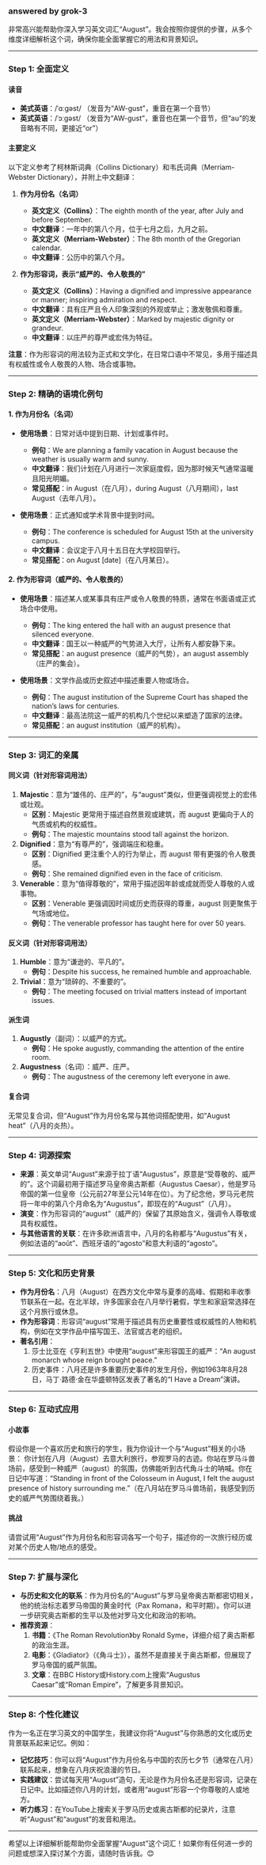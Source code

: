 ### answered by grok-3
非常高兴能帮助你深入学习英文词汇“August”。我会按照你提供的步骤，从多个维度详细解析这个词，确保你能全面掌握它的用法和背景知识。

---

### Step 1: 全面定义

#### 读音
- **美式英语**：/ˈɑːɡəst/ （发音为“AW-gust”，重音在第一个音节）
- **英式英语**：/ˈɔːɡəst/ （发音为“AW-gust”，重音也在第一个音节，但“au”的发音略有不同，更接近“or”）

#### 主要定义
以下定义参考了柯林斯词典（Collins Dictionary）和韦氏词典（Merriam-Webster Dictionary），并附上中文翻译：

1. **作为月份名（名词）**
   - **英文定义（Collins）**：The eighth month of the year, after July and before September.
   - **中文翻译**：一年中的第八个月，位于七月之后，九月之前。
   - **英文定义（Merriam-Webster）**：The 8th month of the Gregorian calendar.
   - **中文翻译**：公历中的第八个月。

2. **作为形容词，表示“威严的、令人敬畏的”**
   - **英文定义（Collins）**：Having a dignified and impressive appearance or manner; inspiring admiration and respect.
   - **中文翻译**：具有庄严且令人印象深刻的外观或举止；激发敬佩和尊重。
   - **英文定义（Merriam-Webster）**：Marked by majestic dignity or grandeur.
   - **中文翻译**：以庄严的尊严或宏伟为特征。

**注意**：作为形容词的用法较为正式和文学化，在日常口语中不常见，多用于描述具有权威性或令人敬畏的人物、场合或事物。

---

### Step 2: 精确的语境化例句

#### 1. 作为月份名（名词）
- **使用场景**：日常对话中提到日期、计划或事件时。
  - **例句**：We are planning a family vacation in August because the weather is usually warm and sunny.
  - **中文翻译**：我们计划在八月进行一次家庭度假，因为那时候天气通常温暖且阳光明媚。
  - **常见搭配**：in August（在八月），during August（八月期间），last August（去年八月）。

- **使用场景**：正式通知或学术背景中提到时间。
  - **例句**：The conference is scheduled for August 15th at the university campus.
  - **中文翻译**：会议定于八月十五日在大学校园举行。
  - **常见搭配**：on August [date]（在八月某日）。

#### 2. 作为形容词（威严的、令人敬畏的）
- **使用场景**：描述某人或某事具有庄严或令人敬畏的特质，通常在书面语或正式场合中使用。
  - **例句**：The king entered the hall with an august presence that silenced everyone.
  - **中文翻译**：国王以一种威严的气势进入大厅，让所有人都安静下来。
  - **常见搭配**：an august presence（威严的气势），an august assembly（庄严的集会）。

- **使用场景**：文学作品或历史叙述中描述重要人物或场合。
  - **例句**：The august institution of the Supreme Court has shaped the nation’s laws for centuries.
  - **中文翻译**：最高法院这一威严的机构几个世纪以来塑造了国家的法律。
  - **常见搭配**：an august institution（威严的机构）。

---

### Step 3: 词汇的亲属

#### 同义词（针对形容词用法）
1. **Majestic**：意为“雄伟的、庄严的”，与“august”类似，但更强调视觉上的宏伟或壮观。
   - **区别**：Majestic 更常用于描述自然景观或建筑，而 august 更偏向于人的气质或机构的权威性。
   - **例句**：The majestic mountains stood tall against the horizon.
2. **Dignified**：意为“有尊严的”，强调端庄和稳重。
   - **区别**：Dignified 更注重个人的行为举止，而 august 带有更强的令人敬畏感。
   - **例句**：She remained dignified even in the face of criticism.
3. **Venerable**：意为“值得尊敬的”，常用于描述因年龄或成就而受人尊敬的人或事物。
   - **区别**：Venerable 更强调因时间或历史而获得的尊重，august 则更聚焦于气场或地位。
   - **例句**：The venerable professor has taught here for over 50 years.

#### 反义词（针对形容词用法）
1. **Humble**：意为“谦逊的、平凡的”。
   - **例句**：Despite his success, he remained humble and approachable.
2. **Trivial**：意为“琐碎的、不重要的”。
   - **例句**：The meeting focused on trivial matters instead of important issues.

#### 派生词
1. **Augustly**（副词）：以威严的方式。
   - **例句**：He spoke augustly, commanding the attention of the entire room.
2. **Augustness**（名词）：威严、庄严。
   - **例句**：The augustness of the ceremony left everyone in awe.

#### 复合词
无常见复合词，但“August”作为月份名常与其他词搭配使用，如“August heat”（八月的炎热）。

---

### Step 4: 词源探索

- **来源**：英文单词“August”来源于拉丁语“Augustus”，原意是“受尊敬的、威严的”。这个词最初用于描述罗马皇帝奥古斯都（Augustus Caesar），他是罗马帝国的第一位皇帝（公元前27年至公元14年在位）。为了纪念他，罗马元老院将一年中的第八个月命名为“Augustus”，即现在的“August”（八月）。
- **演变**：作为形容词的“august”（威严的）保留了其原始含义，强调令人尊敬或具有权威性。
- **与其他语言的关联**：在许多欧洲语言中，八月的名称都与“Augustus”有关，例如法语的“août”、西班牙语的“agosto”和意大利语的“agosto”。

---

### Step 5: 文化和历史背景

- **作为月份名**：八月（August）在西方文化中常与夏季的高峰、假期和丰收季节联系在一起。在北半球，许多国家会在八月举行暑假，学生和家庭常选择在这个月旅行或休息。
- **作为形容词**：形容词“august”常用于描述具有历史重要性或权威性的人物和机构，例如在文学作品中描写国王、法官或古老的组织。
- **著名引用**：
  1. 莎士比亚在《亨利五世》中使用“august”来形容国王的威严：“An august monarch whose reign brought peace.”
  2. 历史事件：八月还是许多重要历史事件的发生月份，例如1963年8月28日，马丁·路德·金在华盛顿特区发表了著名的“I Have a Dream”演讲。

---

### Step 6: 互动式应用

#### 小故事
假设你是一个喜欢历史和旅行的学生，我为你设计一个与“August”相关的小场景：
你计划在八月（August）去意大利旅行，参观罗马的古迹。你站在罗马斗兽场前，感受到一种威严（august）的氛围，仿佛能听到古代角斗士的呐喊。你在日记中写道：“Standing in front of the Colosseum in August, I felt the august presence of history surrounding me.”（在八月站在罗马斗兽场前，我感受到历史的威严气势围绕着我。）

#### 挑战
请尝试用“August”作为月份名和形容词各写一个句子，描述你的一次旅行经历或对某个历史人物/地点的感受。

---

### Step 7: 扩展与深化

- **与历史和文化的联系**：作为月份名的“August”与罗马皇帝奥古斯都密切相关，他的统治标志着罗马帝国的黄金时代（Pax Romana，和平时期）。你可以进一步研究奥古斯都的生平以及他对罗马文化和政治的影响。
- **推荐资源**：
  1. **书籍**：《The Roman Revolution》by Ronald Syme，详细介绍了奥古斯都的政治生涯。
  2. **电影**：《Gladiator》（《角斗士》），虽然不是直接关于奥古斯都，但展现了罗马帝国的威严氛围。
  3. **文章**：在BBC History或History.com上搜索“Augustus Caesar”或“Roman Empire”，了解更多背景知识。

---

### Step 8: 个性化建议

作为一名正在学习英文的中国学生，我建议你将“August”与你熟悉的文化或历史背景联系起来记忆。例如：
- **记忆技巧**：你可以将“August”作为月份名与中国的农历七夕节（通常在八月）联系起来，想象在八月庆祝浪漫的节日。
- **实践建议**：尝试每天用“August”造句，无论是作为月份名还是形容词，记录在日记中。比如描述你八月的计划，或者用“august”形容一个你尊敬的人或地方。
- **听力练习**：在YouTube上搜索关于罗马历史或奥古斯都的纪录片，注意听“August”和“august”的发音和用法。

---

希望以上详细解析能帮助你全面掌握“August”这个词汇！如果你有任何进一步的问题或想深入探讨某个方面，请随时告诉我。😊